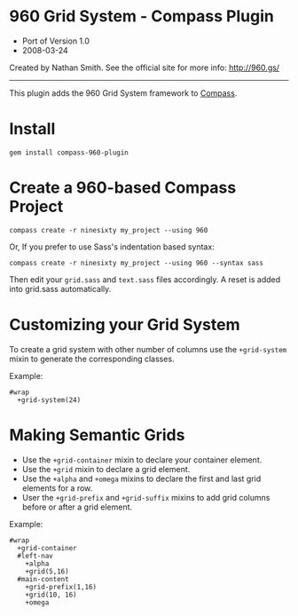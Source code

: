 960 Grid System - Compass Plugin
================================

* Port of Version 1.0
* 2008-03-24

Created by Nathan Smith. See the official site for more info: <http://960.gs/>

---------

This plugin adds the 960 Grid System framework to [Compass](http://compass-style.org/).

Install
=======

    gem install compass-960-plugin

Create a 960-based Compass Project
==================================

    compass create -r ninesixty my_project --using 960

Or, If you prefer to use Sass's indentation based syntax:

    compass create -r ninesixty my_project --using 960 --syntax sass

Then edit your `grid.sass` and `text.sass` files accordingly. A reset is added into grid.sass automatically.

Customizing your Grid System
============================

To create a grid system with other number of columns use the `+grid-system` mixin to generate
the corresponding classes.

Example:

    #wrap
      +grid-system(24)

Making Semantic Grids
=====================

* Use the `+grid-container` mixin to declare your container element.
* Use the `+grid` mixin to declare a grid element.
* Use the `+alpha` and `+omega` mixins to declare the first and last grid elements for a row.
* User the `+grid-prefix` and `+grid-suffix` mixins to add grid columns before or after a grid element.

Example:

    #wrap
      +grid-container
      #left-nav
        +alpha
        +grid(5,16)
      #main-content
        +grid-prefix(1,16)
        +grid(10, 16)
        +omega

